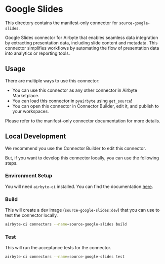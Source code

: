 # Google Slides
This directory contains the manifest-only connector for `source-google-slides`.

Google Slides connector for Airbyte that enables seamless data integration by extracting presentation data, including slide content and metadata. This connector simplifies workflows by automating the flow of presentation data into analytics or reporting tools.

## Usage
There are multiple ways to use this connector:
- You can use this connector as any other connector in Airbyte Marketplace.
- You can load this connector in `pyairbyte` using `get_source`!
- You can open this connector in Connector Builder, edit it, and publish to your workspaces.

Please refer to the manifest-only connector documentation for more details.

## Local Development
We recommend you use the Connector Builder to edit this connector.

But, if you want to develop this connector locally, you can use the following steps.

### Environment Setup
You will need `airbyte-ci` installed. You can find the documentation [here](airbyte-ci).

### Build
This will create a dev image (`source-google-slides:dev`) that you can use to test the connector locally.
```bash
airbyte-ci connectors --name=source-google-slides build
```

### Test
This will run the acceptance tests for the connector.
```bash
airbyte-ci connectors --name=source-google-slides test
```

